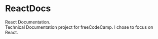 # ReactDocs
React Documentation. <br>
Technical Documentation project for freeCodeCamp. I chose to focus on React.
